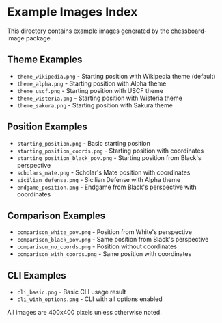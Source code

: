 # Example Images Index

This directory contains example images generated by the chessboard-image package.

## Theme Examples
- `theme_wikipedia.png` - Starting position with Wikipedia theme (default)
- `theme_alpha.png` - Starting position with Alpha theme  
- `theme_uscf.png` - Starting position with USCF theme
- `theme_wisteria.png` - Starting position with Wisteria theme
- `theme_sakura.png` - Starting position with Sakura theme

## Position Examples
- `starting_position.png` - Basic starting position
- `starting_position_coords.png` - Starting position with coordinates
- `starting_position_black_pov.png` - Starting position from Black's perspective
- `scholars_mate.png` - Scholar's Mate position with coordinates
- `sicilian_defense.png` - Sicilian Defense with Alpha theme
- `endgame_position.png` - Endgame from Black's perspective with coordinates

## Comparison Examples
- `comparison_white_pov.png` - Position from White's perspective
- `comparison_black_pov.png` - Same position from Black's perspective  
- `comparison_no_coords.png` - Position without coordinates
- `comparison_with_coords.png` - Same position with coordinates

## CLI Examples
- `cli_basic.png` - Basic CLI usage result
- `cli_with_options.png` - CLI with all options enabled

All images are 400x400 pixels unless otherwise noted.
